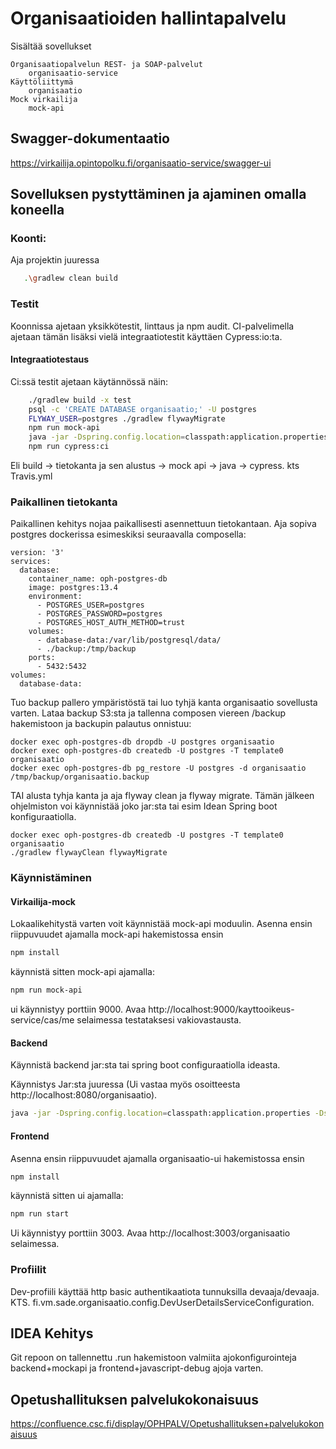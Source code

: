 # Organisaatioiden hallintapalvelu

Sisältää sovellukset

    Organisaatiopalvelun REST- ja SOAP-palvelut
        organisaatio-service
    Käyttöliittymä
        organisaatio
    Mock virkailija
        mock-api

## Swagger-dokumentaatio

https://virkailija.opintopolku.fi/organisaatio-service/swagger-ui

## Sovelluksen pystyttäminen ja ajaminen omalla koneella

### Koonti:

Aja projektin juuressa

```bash
   .\gradlew clean build
```

### Testit

Koonnissa ajetaan yksikkötestit, linttaus ja npm audit. CI-palvelimella ajetaan tämän lisäksi vielä integraatiotestit käyttäen Cypress:io:ta.

#### Integraatiotestaus

Ci:ssä testit ajetaan käytännössä näin:

```bash
    ./gradlew build -x test
    psql -c 'CREATE DATABASE organisaatio;' -U postgres
    FLYWAY_USER=postgres ./gradlew flywayMigrate
    npm run mock-api
    java -jar -Dspring.config.location=classpath:application.properties -Dspring.profiles.active=dev ./organisaatio-service/build/libs/organisaatio-service.jar &
    npm run cypress:ci
```

Eli build -> tietokanta ja sen alustus -> mock api -> java -> cypress. kts Travis.yml

### Paikallinen tietokanta

Paikallinen kehitys nojaa paikallisesti asennettuun tietokantaan. Aja sopiva postgres dockerissa esimeskiksi seuraavalla composella:

```
version: '3'
services:
  database:
    container_name: oph-postgres-db
    image: postgres:13.4
    environment:
      - POSTGRES_USER=postgres
      - POSTGRES_PASSWORD=postgres
      - POSTGRES_HOST_AUTH_METHOD=trust
    volumes:
      - database-data:/var/lib/postgresql/data/
      - ./backup:/tmp/backup
    ports:
      - 5432:5432
volumes:
  database-data:
```

Tuo backup pallero ympäristöstä tai luo tyhjä kanta organisaatio sovellusta varten. Lataa backup S3:sta ja tallenna composen viereen /backup hakemistoon ja backupin palautus onnistuu:

```
docker exec oph-postgres-db dropdb -U postgres organisaatio
docker exec oph-postgres-db createdb -U postgres -T template0 organisaatio
docker exec oph-postgres-db pg_restore -U postgres -d organisaatio /tmp/backup/organisaatio.backup
```

TAI alusta tyhja kanta ja aja flyway clean ja flyway migrate. Tämän jälkeen ohjelmiston voi käynnistää joko jar:sta tai esim Idean Spring boot konfiguraatiolla.

```
docker exec oph-postgres-db createdb -U postgres -T template0 organisaatio
./gradlew flywayClean flywayMigrate

```

### Käynnistäminen

#### Virkailija-mock

Lokaalikehitystä varten voit käynnistää mock-api moduulin.
Asenna ensin riippuvuudet ajamalla mock-api hakemistossa ensin

```bash
npm install
```

käynnistä sitten mock-api ajamalla:

```bash
npm run mock-api
```

ui käynnistyy porttiin 9000. Avaa http://localhost:9000/kayttooikeus-service/cas/me selaimessa testataksesi vakiovastausta.

#### Backend

Käynnistä backend jar:sta tai spring boot configuraatiolla ideasta.

Käynnistys Jar:sta juuressa (Ui vastaa myös osoitteesta http://localhost:8080/organisaatio).

```bash
java -jar -Dspring.config.location=classpath:application.properties -Dspring.profiles.active=dev  -Durl-virkailija=http://localhost:9000 -Dhost.virkailija=localhost:9000 ./organisaatio-service/build/libs/organisaatio-service.jar
```

#### Frontend

Asenna ensin riippuvuudet ajamalla organisaatio-ui hakemistossa ensin

```bash
npm install
```

käynnistä sitten ui ajamalla:

```bash
npm run start
```

Ui käynnistyy porttiin 3003. Avaa http://localhost:3003/organisaatio selaimessa.

### Profiilit

Dev-profiili käyttää http basic authentikaatiota tunnuksilla devaaja/devaaja. KTS. fi.vm.sade.organisaatio.config.DevUserDetailsServiceConfiguration.

## IDEA Kehitys

Git repoon on tallennettu .run hakemistoon valmiita ajokonfigurointeja backend+mockapi ja frontend+javascript-debug ajoja varten.

## Opetushallituksen palvelukokonaisuus

https://confluence.csc.fi/display/OPHPALV/Opetushallituksen+palvelukokonaisuus
